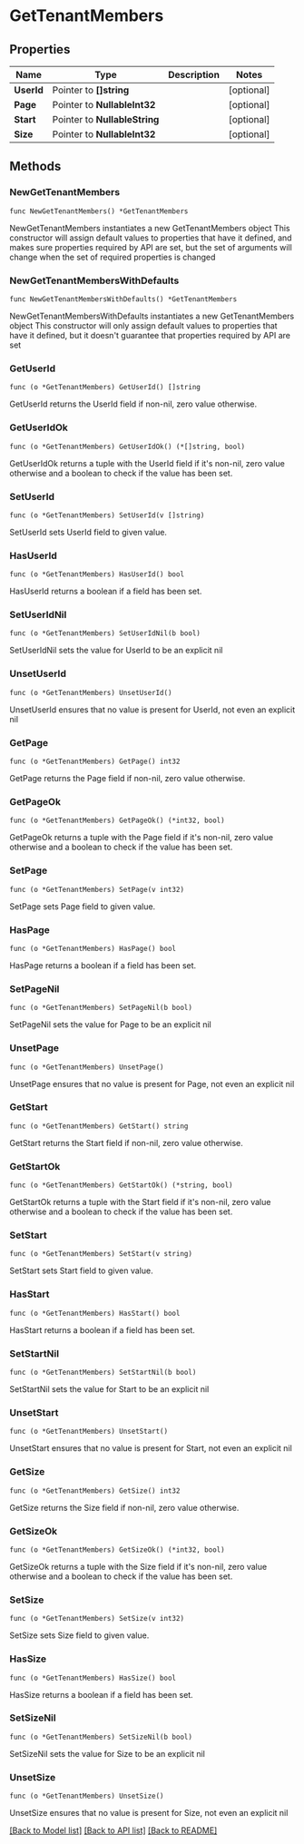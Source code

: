 # GetTenantMembers

## Properties

Name | Type | Description | Notes
------------ | ------------- | ------------- | -------------
**UserId** | Pointer to **[]string** |  | [optional] 
**Page** | Pointer to **NullableInt32** |  | [optional] 
**Start** | Pointer to **NullableString** |  | [optional] 
**Size** | Pointer to **NullableInt32** |  | [optional] 

## Methods

### NewGetTenantMembers

`func NewGetTenantMembers() *GetTenantMembers`

NewGetTenantMembers instantiates a new GetTenantMembers object
This constructor will assign default values to properties that have it defined,
and makes sure properties required by API are set, but the set of arguments
will change when the set of required properties is changed

### NewGetTenantMembersWithDefaults

`func NewGetTenantMembersWithDefaults() *GetTenantMembers`

NewGetTenantMembersWithDefaults instantiates a new GetTenantMembers object
This constructor will only assign default values to properties that have it defined,
but it doesn't guarantee that properties required by API are set

### GetUserId

`func (o *GetTenantMembers) GetUserId() []string`

GetUserId returns the UserId field if non-nil, zero value otherwise.

### GetUserIdOk

`func (o *GetTenantMembers) GetUserIdOk() (*[]string, bool)`

GetUserIdOk returns a tuple with the UserId field if it's non-nil, zero value otherwise
and a boolean to check if the value has been set.

### SetUserId

`func (o *GetTenantMembers) SetUserId(v []string)`

SetUserId sets UserId field to given value.

### HasUserId

`func (o *GetTenantMembers) HasUserId() bool`

HasUserId returns a boolean if a field has been set.

### SetUserIdNil

`func (o *GetTenantMembers) SetUserIdNil(b bool)`

 SetUserIdNil sets the value for UserId to be an explicit nil

### UnsetUserId
`func (o *GetTenantMembers) UnsetUserId()`

UnsetUserId ensures that no value is present for UserId, not even an explicit nil
### GetPage

`func (o *GetTenantMembers) GetPage() int32`

GetPage returns the Page field if non-nil, zero value otherwise.

### GetPageOk

`func (o *GetTenantMembers) GetPageOk() (*int32, bool)`

GetPageOk returns a tuple with the Page field if it's non-nil, zero value otherwise
and a boolean to check if the value has been set.

### SetPage

`func (o *GetTenantMembers) SetPage(v int32)`

SetPage sets Page field to given value.

### HasPage

`func (o *GetTenantMembers) HasPage() bool`

HasPage returns a boolean if a field has been set.

### SetPageNil

`func (o *GetTenantMembers) SetPageNil(b bool)`

 SetPageNil sets the value for Page to be an explicit nil

### UnsetPage
`func (o *GetTenantMembers) UnsetPage()`

UnsetPage ensures that no value is present for Page, not even an explicit nil
### GetStart

`func (o *GetTenantMembers) GetStart() string`

GetStart returns the Start field if non-nil, zero value otherwise.

### GetStartOk

`func (o *GetTenantMembers) GetStartOk() (*string, bool)`

GetStartOk returns a tuple with the Start field if it's non-nil, zero value otherwise
and a boolean to check if the value has been set.

### SetStart

`func (o *GetTenantMembers) SetStart(v string)`

SetStart sets Start field to given value.

### HasStart

`func (o *GetTenantMembers) HasStart() bool`

HasStart returns a boolean if a field has been set.

### SetStartNil

`func (o *GetTenantMembers) SetStartNil(b bool)`

 SetStartNil sets the value for Start to be an explicit nil

### UnsetStart
`func (o *GetTenantMembers) UnsetStart()`

UnsetStart ensures that no value is present for Start, not even an explicit nil
### GetSize

`func (o *GetTenantMembers) GetSize() int32`

GetSize returns the Size field if non-nil, zero value otherwise.

### GetSizeOk

`func (o *GetTenantMembers) GetSizeOk() (*int32, bool)`

GetSizeOk returns a tuple with the Size field if it's non-nil, zero value otherwise
and a boolean to check if the value has been set.

### SetSize

`func (o *GetTenantMembers) SetSize(v int32)`

SetSize sets Size field to given value.

### HasSize

`func (o *GetTenantMembers) HasSize() bool`

HasSize returns a boolean if a field has been set.

### SetSizeNil

`func (o *GetTenantMembers) SetSizeNil(b bool)`

 SetSizeNil sets the value for Size to be an explicit nil

### UnsetSize
`func (o *GetTenantMembers) UnsetSize()`

UnsetSize ensures that no value is present for Size, not even an explicit nil

[[Back to Model list]](../README.md#documentation-for-models) [[Back to API list]](../README.md#documentation-for-api-endpoints) [[Back to README]](../README.md)


